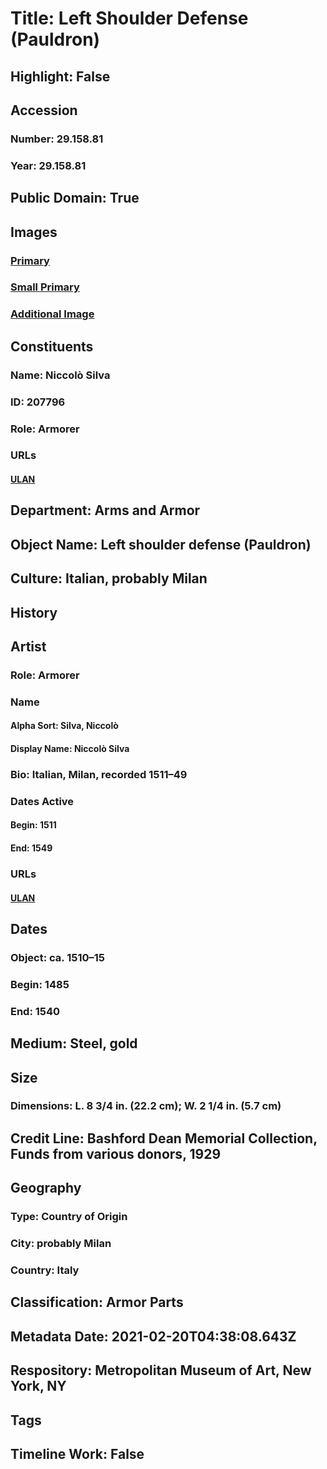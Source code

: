 # Title: Left Shoulder Defense (Pauldron)
## Highlight: False
## Accession
### Number: 29.158.81
### Year: 29.158.81
## Public Domain: True
## Images
### [Primary](https://images.metmuseum.org/CRDImages/aa/original/SC-LC-229168.jpg)
### [Small Primary](https://images.metmuseum.org/CRDImages/aa/web-large/SC-LC-229168.jpg)
### [Additional Image](https://images.metmuseum.org/CRDImages/aa/original/SC-LC-229169.jpg)
## Constituents
### Name: Niccolò Silva
### ID: 207796
### Role: Armorer
### URLs
#### [ULAN](http://vocab.getty.edu/page/ulan/500081189)
## Department: Arms and Armor
## Object Name: Left shoulder defense (Pauldron)
## Culture: Italian, probably Milan
## History
## Artist
### Role: Armorer
### Name
#### Alpha Sort: Silva, Niccolò
#### Display Name: Niccolò Silva
### Bio: Italian, Milan, recorded 1511–49
### Dates Active
#### Begin: 1511
#### End: 1549
### URLs
#### [ULAN](http://vocab.getty.edu/page/ulan/500081189)
## Dates
### Object: ca. 1510–15
### Begin: 1485
### End: 1540
## Medium: Steel, gold
## Size
### Dimensions: L. 8 3/4 in. (22.2 cm); W. 2 1/4 in. (5.7 cm)
## Credit Line: Bashford Dean Memorial Collection, Funds from various donors, 1929
## Geography
### Type: Country of Origin
### City: probably Milan
### Country: Italy
## Classification: Armor Parts
## Metadata Date: 2021-02-20T04:38:08.643Z
## Respository: Metropolitan Museum of Art, New York, NY
## Tags
## Timeline Work: False